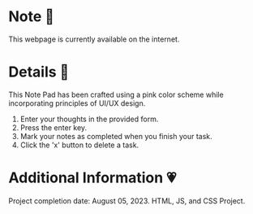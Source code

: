 # Note 🍥
This webpage is currently available on the internet.

# Details 🎀
This Note Pad has been crafted using a pink color scheme while incorporating principles of UI/UX design.
1. Enter your thoughts in the provided form.
2. Press the enter key.
3. Mark your notes as completed when you finish your task.
4. Click the 'x' button to delete a task.
   
# Additional Information 💗
Project completion date: August 05, 2023.
HTML, JS, and CSS Project.
